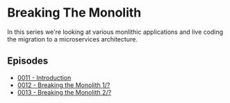 # Breaking The Monolith

In this series we're looking at various monlithic applications and live coding the migration to a microservices architecture.

## Episodes

- [0011 - Introduction](../../episodes/0011/README.md)
- [0012 - Breaking the Monolith 1/?](../../episodes/0012/README.md)
- [0013 - Breaking the Monolith 2/?](../../episodes/0013/README.md)